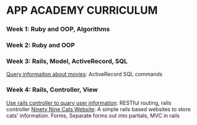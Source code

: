 # APP ACADEMY CURRICULUM

### Week 1: Ruby and OOP, Algorithms

### Week 2: Ruby and OOP

### Week 3: Rails, Model, ActiveRecord, SQL
[Query informaiton about movies](./w3d4/Movie_buff/movie_buff): ActiveRecord SQL commands
### Week 4: Rails, Controller, View
[Use rails controller to quary user information](./w4d1/first_routes): RESTful routing, rails controller
[Ninety Nine Cats Website](./w4d2/ninty_nine_cats): A simple rails based websites to store cats' information. Forms, Separate forms out into partials, MVC in rails  

